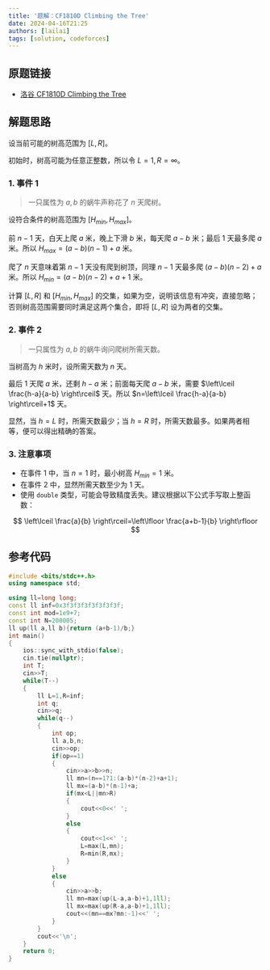 ```yaml
---
title: '题解：CF1810D Climbing the Tree'
date: 2024-04-16T21:25
authors: [lailai]
tags: [solution, codeforces]
---
```


## 原题链接

- [洛谷 CF1810D Climbing the Tree](https://www.luogu.com.cn/problem/CF1810D)

<!-- truncate -->

## 解题思路

设当前可能的树高范围为 $[L,R]$。

初始时，树高可能为任意正整数，所以令 $L=1,R=\infty$。

### 1. 事件 $1$

> 一只属性为 $a,b$ 的蜗牛声称花了 $n$ 天爬树。

设符合条件的树高范围为 $[H_{min},H_{max}]$。

前 $n-1$ 天，白天上爬 $a$ 米，晚上下滑 $b$ 米，每天爬 $a-b$ 米；最后 $1$ 天最多爬 $a$ 米。所以 $H_{max}=(a-b)(n-1)+a$ 米。

爬了 $n$ 天意味着第 $n-1$ 天没有爬到树顶，同理 $n-1$ 天最多爬 $(a-b)(n-2)+a$ 米。所以 $H_{min}=(a-b)(n-2)+a+1$ 米。

计算 $[L,R]$ 和 $[H_{min},H_{max}]$ 的交集，如果为空，说明该信息有冲突，直接忽略；否则树高范围需要同时满足这两个集合，即将 $[L,R]$ 设为两者的交集。

### 2. 事件 $2$

> 一只属性为 $a,b$ 的蜗牛询问爬树所需天数。

当树高为 $h$ 米时，设所需天数为 $n$ 天。

最后 $1$ 天爬 $a$ 米，还剩 $h-a$ 米；前面每天爬 $a-b$ 米，需要 $\left\lceil \frac{h-a}{a-b} \right\rceil$ 天。所以 $n=\left\lceil \frac{h-a}{a-b} \right\rceil+1$ 天。

显然，当 $h=L$ 时，所需天数最少；当 $h=R$ 时，所需天数最多。如果两者相等，便可以得出精确的答案。

### 3. 注意事项

- 在事件 $1$ 中，当 $n=1$ 时，最小树高 $H_{min}=1$ 米。
- 在事件 $2$ 中，显然所需天数至少为 $1$ 天。
- 使用 `double` 类型，可能会导致精度丢失。建议根据以下公式手写取上整函数：

$$
\left\lceil \frac{a}{b} \right\rceil=\left\lfloor \frac{a+b-1}{b} \right\rfloor
$$

## 参考代码

```cpp
#include <bits/stdc++.h>
using namespace std;

using ll=long long;
const ll inf=0x3f3f3f3f3f3f3f3f;
const int mod=1e9+7;
const int N=200005;
ll up(ll a,ll b){return (a+b-1)/b;}
int main()
{
	ios::sync_with_stdio(false);
	cin.tie(nullptr);
	int T;
	cin>>T;
	while(T--)
	{
		ll L=1,R=inf;
		int q;
		cin>>q;
		while(q--)
		{
			int op;
			ll a,b,n;
			cin>>op;
			if(op==1)
			{
				cin>>a>>b>>n;
				ll mn=(n==1?1:(a-b)*(n-2)+a+1);
				ll mx=(a-b)*(n-1)+a;
				if(mx<L||mn>R)
				{
					cout<<0<<' ';
				}
				else
				{
					cout<<1<<' ';
					L=max(L,mn);
					R=min(R,mx);
				}
			}
			else
			{
				cin>>a>>b;
				ll mn=max(up(L-a,a-b)+1,1ll);
				ll mx=max(up(R-a,a-b)+1,1ll);
				cout<<(mn==mx?mn:-1)<<' ';
			}
		}
		cout<<'\n';
	}
	return 0;
}
```
